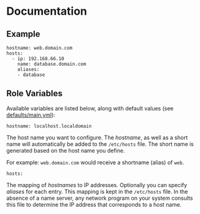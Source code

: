 # Documentation

## Example

```
hostname: web.domain.com
hosts:
  - ip: 192.168.66.10
    name: database.domain.com
    aliases:
    - database
```

## Role Variables

Available variables are listed below, along with default values (see [defaults/main.yml](/defaults/main.yml)):

```
hostname: localhost.localdomain
```

The host name you want to configure. The *hostname*, as well as a short name will automatically be added
to the `/etc/hosts` file. The short name is generated based on the host name you define.

For example: `web.domain.com` would receive a shortname (alias) of `web`.

```
hosts:
```

The mapping of *hostnames* to IP addresses. Optionally you can specify *aliases* for each entry.
This mapping is kept in the `/etc/hosts` file. In the absence of a name server, any network program on
your system consults this file to determine the IP address that corresponds to a host name. 